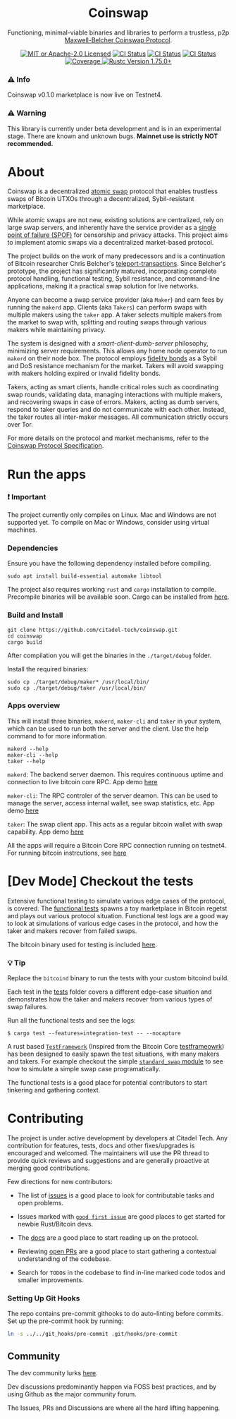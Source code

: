 <div align="center">

<h1>Coinswap</h1>

<p>
    Functioning, minimal-viable binaries and libraries to perform a trustless, p2p <a href="https://gist.github.com/chris-belcher/9144bd57a91c194e332fb5ca371d0964">Maxwell-Belcher Coinswap Protocol</a>.
  </p>

<p>
    <!--
    <a href="https://crates.io/crates/coinswap"><img alt="Crate Info" src="https://img.shields.io/crates/v/coinswap.svg"/></a>
    <a href="https://docs.rs/coinswap"><img alt="API Docs" src="https://img.shields.io/badge/docs.rs-coinswap-green"/></a>
    -->
    <a href="https://github.com/citadel-tech/coinswap/blob/master/LICENSE.md"><img alt="MIT or Apache-2.0 Licensed" src="https://img.shields.io/badge/license-MIT%2FApache--2.0-blue.svg"/></a>
    <a href="https://github.com/citadel-tech/coinswap/actions/workflows/build.yaml"><img alt="CI Status" src="https://github.com/citadel-tech/coinswap/actions/workflows/build.yaml/badge.svg"></a>
    <a href="https://github.com/citadel-tech/coinswap/actions/workflows/lint.yaml"><img alt="CI Status" src="https://github.com/citadel-tech/coinswap/actions/workflows/lint.yaml/badge.svg"></a>
    <a href="https://github.com/citadel-tech/coinswap/actions/workflows/test.yaml"><img alt="CI Status" src="https://github.com/citadel-tech/coinswap/actions/workflows/test.yaml/badge.svg"></a>
    <a href="https://codecov.io/github/citadel-tech/coinswap?branch=master">
    <img alt="Coverage" src="https://codecov.io/github/citadel-tech/coinswap/coverage.svg?branch=master">
    </a>
    <a href="https://blog.rust-lang.org/2023/12/28/Rust-1.75.0.html"><img alt="Rustc Version 1.75.0+" src="https://img.shields.io/badge/rustc-1.75.0%2B-lightgrey.svg"/></a>
  </p>
</div>

### ⚠️ Info

Coinswap v0.1.0 marketplace is now live on Testnet4.


### ⚠️ Warning

This library is currently under beta development and is in an experimental stage. There are known and unknown bugs. **Mainnet use is strictly NOT recommended.** 

# About

Coinswap is a decentralized [atomic swap](https://bitcoinops.org/en/topics/coinswap/) protocol that enables trustless swaps of Bitcoin UTXOs through a decentralized, Sybil-resistant marketplace.

While atomic swaps are not new, existing solutions are centralized, rely on large swap servers, and inherently have the service provider as a [single point of failure (SPOF)](https://en.wikipedia.org/wiki/Single_point_of_failure) for censorship and privacy attacks. This project aims to implement atomic swaps via a decentralized market-based protocol.

The project builds on the work of many predecessors and is a continuation of Bitcoin researcher Chris Belcher's [teleport-transactions](https://github.com/bitcoin-teleport/teleport-transactions). Since Belcher's prototype, the project has significantly matured, incorporating complete protocol handling, functional testing, Sybil resistance, and command-line applications, making it a practical swap solution for live networks.

Anyone can become a swap service provider (aka `Maker`) and earn fees by running the `makerd` app. Clients (aka `Takers`) can perform swaps with multiple makers using the `taker` app. A taker selects multiple makers from the market to swap with, splitting and routing swaps through various makers while maintaining privacy. 

The system is designed with a *smart-client-dumb-server* philosophy, minimizing server requirements. This allows any home node operator to run `makerd` on their node box. The protocol employs [fidelity bonds](https://github.com/JoinMarket-Org/joinmarket-clientserver/blob/master/docs/fidelity-bonds.md) as a Sybil and DoS resistance mechanism for the market. Takers will avoid swapping with makers holding expired or invalid fidelity bonds.

Takers, acting as smart clients, handle critical roles such as coordinating swap rounds, validating data, managing interactions with multiple makers, and recovering swaps in case of errors. Makers, acting as dumb servers, respond to taker queries and do not communicate with each other. Instead, the taker routes all inter-maker messages. All communication strictly occurs over Tor.

For more details on the protocol and market mechanisms, refer to the [Coinswap Protocol Specification](https://github.com/citadel-tech/Coinswap-Protocol-Specification).


# Run the apps
### ❗ Important

The project currently only compiles on Linux. Mac and Windows are not supported yet. To compile on Mac or Windows, consider using virtual machines.

### Dependencies

Ensure you have the following dependency installed before compiling.

```shell
sudo apt install build-essential automake libtool
```

The project also requires working `rust` and `cargo` installation to compile. Precompile binaries will be available soon. Cargo can be installed from [here](https://www.rust-lang.org/learn/get-started).

### Build and Install
```console
git clone https://github.com/citadel-tech/coinswap.git
cd coinswap
cargo build
```

After compilation you will get the binaries in the `./target/debug` folder. 

Install the required binaries:
```console
sudo cp ./target/debug/maker* /usr/local/bin/
sudo cp ./target/debug/taker /usr/local/bin/    
```

### Apps overview
This will install three binaries, `makerd`, `maker-cli` and `taker` in your system, which can be used to run both the server and the client.
Use the help command to for more information.

```console
makerd --help
maker-cli --help
taker --help
```

  `makerd`: The backend server daemon. This requires continuous uptime and connection to live bitcoin core RPC. App demo [here](https://github.com/citadel-tech/coinswap/blob/master/docs/app%20demos/makerd.md)
  
  `maker-cli`: The RPC controler of the server deamon. This can be used to manage the server, access internal wallet, see swap statistics, etc. App demo [here](https://github.com/citadel-tech/coinswap/blob/master/docs/app%20demos/maker-cli.md)
  
  `taker`: The swap client app. This acts as a regular bitcoin wallet with swap capability. App demo [here](https://github.com/citadel-tech/coinswap/blob/master/docs/app%20demos/taker-tutorial.md)

All the apps will require a Bitcoin Core RPC connection running on testnet4. For running bitcoin instrcutions, see [here](https://github.com/citadel-tech/coinswap/blob/master/docs/app%20demos/bitcoind.md)

# [Dev Mode] Checkout the tests

Extensive functional testing to simulate various edge cases of the protocol, is covered. The [functional tests](./tests/) spawns 
a toy marketplace in Bitcoin regetst and plays out various protocol situation. Functional test logs are a good way to look at simulations of various
edge cases in the protocol, and how the taker and makers recover from failed swaps. 

The bitcoin binary used for testing is included [here](./bin/bitcoind).

### 💡 Tip

Replace the `bitcoind` binary to run the tests with your custom bitcoind build.

Each test in the [tests](./tests/) folder covers a different edge-case situation and demonstrates how the taker and makers recover
from various types of swap failures.

Run all the functional tests and see the logs:

```console
$ cargo test --features=integration-test -- --nocapture
```

A rust based [`TestFramework`](./tests/test_framework/mod.rs) (Inspired from the Bitcoin Core [testframeowrk](https://github.com/bitcoin/bitcoin/tree/master/test/functional)) has been designed to easily spawn the test situations, with many makers and takers. For example checkout the simple [`standard_swap` module](./tests/standard_swap.rs) to see how to simulate a simple swap case programatically. 

The functional tests is a good place for potential contributors to start tinkering and gathering context.

# Contributing

The project is under active development by developers at Citadel Tech. Any contribution for features, tests, docs and other fixes/upgrades is encouraged and welcomed. The maintainers will use the PR thread to provide quick reviews and suggestions and are generally proactive at merging good contributions.

Few directions for new contributors:

- The list of [issues](https://github.com/citadel-tech/coinswap/issues) is a good place to look for contributable tasks and open problems.

- Issues marked with [`good first issue`](https://github.com/citadel-tech/coinswap/issues?q=is%3Aopen+is%3Aissue+label%3A%22good+first+issue%22) are good places to get started for newbie Rust/Bitcoin devs.

- The [docs](./docs) are a good place to start reading up on the protocol.

- Reviewing [open PRs](https://github.com/citadel-tech/coinswap/pulls) are a good place to start gathering a contextual understanding of the codebase.

- Search for `TODO`s in the codebase to find in-line marked code todos and smaller improvements.

### Setting Up Git Hooks

The repo contains pre-commit githooks to do auto-linting before commits. Set up the pre-commit hook by running:

```bash
ln -s ../../git_hooks/pre-commit .git/hooks/pre-commit
```

## Community

The dev community lurks [here](https://discord.gg/Wz42hVmrrK).

Dev discussions predominantly happen via FOSS best practices, and by using Github as the major community forum.

The Issues, PRs and Discussions are where all the hard lifting happening.
